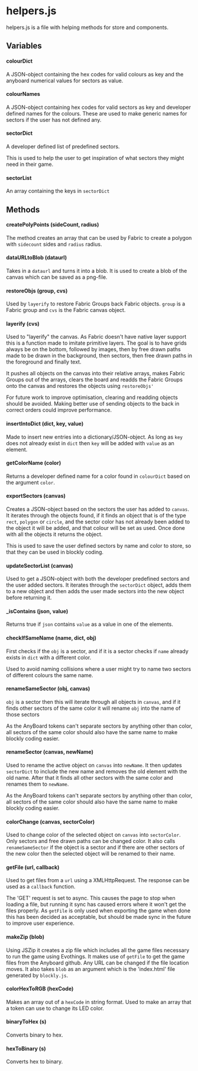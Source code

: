 # helpers.js

helpers.js is a file with helping methods for store and components.

## Variables

#### colourDict

A JSON-object containing the hex codes for valid colours as key and the anyboard numerical values for sectors as value.

#### colourNames

A JSON-object containing hex codes for valid sectors as key and developer defined names for the colours. These are used
to make generic names for sectors if the user has not defined any.

#### sectorDict

A developer defined list of predefined sectors.

This is used to help the user to get inspiration of what sectors they might need in their game.

#### sectorList

An array containing the keys in `sectorDict`

## Methods

#### createPolyPoints (sideCount, radius)

The method creates an array that can be used by Fabric to create a polygon with `sidecount` sides and `radius` radius.

#### dataURLtoBlob (dataurl)

Takes in a `dataurl` and turns it into a blob. It is used to create a blob of the canvas which can be saved as a
png-file.

#### restoreObjs (group, cvs)

Used by `layerify` to restore Fabric Groups back Fabric objects. `group` is a Fabric group and `cvs` is the Fabric
canvas object.

#### layerify (cvs)

Used to "layerify" the canvas. As Fabric doesn't have native layer support this is a function made to imitate primitive
layers. The goal is to have grids always be on the bottom, followed by images, then by free drawn paths made to be drawn
in the background, then sectors, then free drawn paths in the foreground and finally text.

It pushes all objects on the canvas into their relative arrays, makes Fabric Groups out of the arrays, clears the board
and readds the Fabric Groups onto the canvas and restores the objects using `restoreObjs'`

For future work to improve optimisation, clearing and readding objects should be avoided. Making better use of sending
objects to the back in correct orders could improve performance.

#### insertIntoDict (dict, key, value)

Made to insert new entries into a dictionary/JSON-object. As long as `key` does not already exist in `dict` then `key`
will be added with `value` as an element.

#### getColorName (color)

Returns a developer defined name for a color found in `colourDict` based on the argument `color`.

#### exportSectors (canvas)

Creates a JSON-object based on the sectors the user has added to `canvas`. It iterates through the objects found,
if it finds an object that is of the type `rect`, `polygon` or `circle`, and the sector color has not already been
added to the object it will be added, and that colour will be set as used. Once done with all the objects it returns
the object.

This is used to save the user defined sectors by name and color to store, so that they can be used in blockly coding.

#### updateSectorList (canvas)

Used to get a JSON-object with both the developer predefined sectors and the user added sectors.
It iterates through the `sectorDict` object, adds them to a new object and then adds the user made sectors into the
new object before returning it.

#### _isContains (json, value)

Returns true if `json` contains `value` as a value in one of the elements.

#### checkIfSameName (name, dict, obj)

First checks if the `obj` is a sector, and if it is a sector checks if `name` already exists in `dict` with a different
color.

Used to avoid naming collisions where a user might try to name two sectors of different colours the same name.

#### renameSameSector (obj, canvas)

`obj` is a sector then this will iterate through all objects in `canvas`, and if it finds other sectors of the same
color it will rename `obj` into the name of those sectors

As the AnyBoard tokens can't separate sectors by anything other than color, all sectors of the same color should also
have the same name to make blockly coding easier.

#### renameSector (canvas, newName)

Used to rename the active object on `canvas` into `newName`. It then updates `sectorDict` to include the new name and
removes the old element with the old name. After that it finds all other sectors with the same color and renames them
to `newName`.

As the AnyBoard tokens can't separate sectors by anything other than color, all sectors of the same color should also
have the same name to make blockly coding easier.

#### colorChange (canvas, sectorColor)

Used to change color of the selected object on `canvas` into `sectorColor`. Only sectors and free drawn paths can be
changed color. It also calls `renameSameSector` if the object is a sector and if there are other sectors of the new
color then the selected object will be renamed to their name.

#### getFile (url, callback)

Used to get files from a `url` using a XMLHttpRequest. The response can be used as a `callback` function.

The 'GET' request is set to async. This causes the page to stop when loading a file, but running it sync has caused
errors where it won't get the files properly. As `getFile` is only used when exporting the game when done this has been
decided as acceptable, but should be made sync in the future to improve user experience.

#### makeZip (blob)

Using JSZip it creates a zip file which includes all the game files necessary to run the game using Evothings.
It makes use of `getFile` to get the game files from the Anyboard github. Any URL can be changed if the file location
moves. It also takes `blob` as an argument which is the 'index.html' file generated by `blockly.js`.

#### colorHexToRGB (hexCode)

Makes an array out of a `hexCode` in string format. Used to make an array that a token can use to change its LED color.

#### binaryToHex (s)

Converts binary to hex.

#### hexToBinary (s)

Converts hex to binary.
